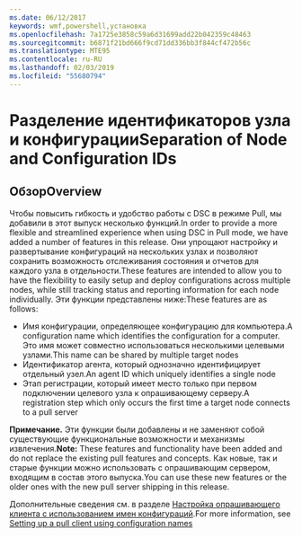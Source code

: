 ```yaml
---
ms.date: 06/12/2017
keywords: wmf,powershell,установка
ms.openlocfilehash: 7a1725e3858c59a6d31699add22b042359c48463
ms.sourcegitcommit: b6871f21bd666f9cd71dd336bb3f844cf472b56c
ms.translationtype: MTE95
ms.contentlocale: ru-RU
ms.lasthandoff: 02/03/2019
ms.locfileid: "55680794"
---
```

# <a name="separation-of-node-and-configuration-ids"></a><span data-ttu-id="fef50-102">Разделение идентификаторов узла и конфигурации</span><span class="sxs-lookup"><span data-stu-id="fef50-102">Separation of Node and Configuration IDs</span></span>

## <a name="overview"></a><span data-ttu-id="fef50-103">Обзор</span><span class="sxs-lookup"><span data-stu-id="fef50-103">Overview</span></span>

<span data-ttu-id="fef50-104">Чтобы повысить гибкость и удобство работы с DSC в режиме Pull, мы добавили в этот выпуск несколько функций.</span><span class="sxs-lookup"><span data-stu-id="fef50-104">In order to provide a more flexible and streamlined experience when using DSC in Pull mode, we have added a number of features in this release.</span></span> <span data-ttu-id="fef50-105">Они упрощают настройку и развертывание конфигураций на нескольких узлах и позволяют сохранить возможность отслеживания состояния и отчетов для каждого узла в отдельности.</span><span class="sxs-lookup"><span data-stu-id="fef50-105">These features are intended to allow you to have the flexibility to easily setup and deploy configurations across multiple nodes, while still tracking status and reporting information for each node individually.</span></span>
<span data-ttu-id="fef50-106">Эти функции представлены ниже:</span><span class="sxs-lookup"><span data-stu-id="fef50-106">These features are as follows:</span></span>

* <span data-ttu-id="fef50-107">Имя конфигурации, определяющее конфигурацию для компьютера.</span><span class="sxs-lookup"><span data-stu-id="fef50-107">A configuration name which identifies the configuration for a computer.</span></span> <span data-ttu-id="fef50-108">Это имя может совместно использоваться несколькими целевыми узлами.</span><span class="sxs-lookup"><span data-stu-id="fef50-108">This name can be shared by multiple target nodes</span></span>
* <span data-ttu-id="fef50-109">Идентификатор агента, который однозначно идентифицирует отдельный узел.</span><span class="sxs-lookup"><span data-stu-id="fef50-109">An agent ID which uniquely identifies a single node</span></span>
* <span data-ttu-id="fef50-110">Этап регистрации, который имеет место только при первом подключении целевого узла к опрашивающему серверу.</span><span class="sxs-lookup"><span data-stu-id="fef50-110">A registration step which only occurs the first time a target node connects to a pull server</span></span>

<span data-ttu-id="fef50-111">**Примечание.** Эти функции были добавлены и не заменяют собой существующие функциональные возможности и механизмы извлечения.</span><span class="sxs-lookup"><span data-stu-id="fef50-111">**Note:** These features and functionality have been added and do not replace the existing pull features and concepts.</span></span> <span data-ttu-id="fef50-112">Как новые, так и старые функции можно использовать с опрашивающим сервером, входящим в состав этого выпуска.</span><span class="sxs-lookup"><span data-stu-id="fef50-112">You can use these new features or the older ones with the new pull server shipping in this release.</span></span>

<span data-ttu-id="fef50-113">Дополнительные сведения см. в разделе [Настройка опрашивающего клиента с использованием имен конфигураций](https://msdn.microsoft.com/powershell/dsc/pullclientconfignames).</span><span class="sxs-lookup"><span data-stu-id="fef50-113">For more information, see [Setting up a pull client using configuration names](https://msdn.microsoft.com/powershell/dsc/pullclientconfignames)</span></span>
